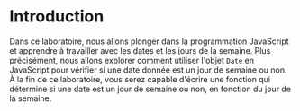 # Introduction

Dans ce laboratoire, nous allons plonger dans la programmation JavaScript et apprendre à travailler avec les dates et les jours de la semaine. Plus précisément, nous allons explorer comment utiliser l'objet `Date` en JavaScript pour vérifier si une date donnée est un jour de semaine ou non. À la fin de ce laboratoire, vous serez capable d'écrire une fonction qui détermine si une date est un jour de semaine ou non, en fonction du jour de la semaine.
